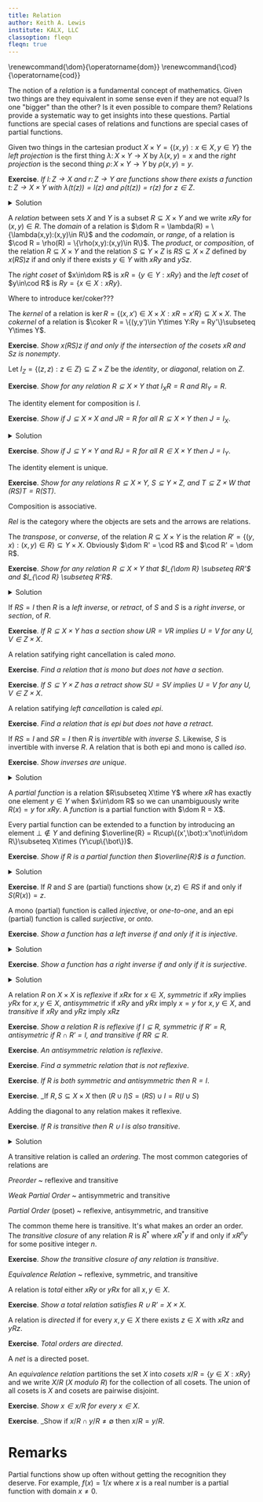 ```yaml
---
title: Relation
author: Keith A. Lewis
institute: KALX, LLC
classoption: fleqn
fleqn: true
---
```


\renewcommand{\dom}{\operatorname{dom}}
\renewcommand{\cod}{\operatorname{cod}}

The notion of a _relation_ is a fundamental concept of mathematics. Given
two things are they equivalent in some sense even if they are not
equal?  Is one "bigger" than the other? Is it even possible to compare
them? Relations provide a systematic way to get insights into these questions.
Partial functions are special cases of relations and functions are
special cases of partial functions.

Given two things in the cartesian product $X\times Y = \{(x,y):x\in X, y\in Y\}$
the _left projection_ is the first thing $\lambda\colon X\times Y\to X$ by $\lambda(x,y) = x$
and the _right projection_ is the second thing $\rho\colon X\times Y\to Y$ by $\rho(x,y) = y$.

__Exercise__. _If $l\colon Z\to X$ and $r\colon Z\to Y$ are functions
show there exists a function $t\colon Z\to X\times Y$ with
$\lambda(t(z)) = l(z)$ and $\rho(t(z)) = r(z)$ for $z\in Z$_.
<details>
<summary>Solution</summary>
Define $t(z) = (l(z),r(z))\in X\times Y$ for $z\in Z$.
Any set for which such $t$ exists is in one-to-one correspondence with the cartesian product of $X$ and $Y$.
</details>

A _relation_ between sets $X$ and $Y$ is a subset $R\subseteq X\times Y$ and
we write $xRy$ for $(x,y)\in R$.
The _domain_ of a relation is $\dom R = \lambda(R) = \{\lambda(x,y):(x,y)\in R\}$
and the _codomain_, or _range_, of a relation is $\cod R = \rho(R) = \{\rho(x,y):(x,y)\in R\}$.
The _product_, or _composition_, of the relation $R\subseteq X\times Y$
and the relation $S\subseteq Y\times Z$ is $RS\subseteq X\times Z$ defined
by $x(RS)z$ if and only if there exists $y\in Y$ with $xRy$ and $ySz$.

The _right coset_ of $x\in\dom R$ is $xR = \{y\in Y: xRy\}$
and the _left coset_ of $y\in\cod R$ is $Ry = \{x\in X: xRy\}$.

Where to introduce ker/coker???

The _kernel_ of a relation is $\ker R = \{(x,x')\in X\times X:xR = x'R\}\subseteq X\times X$.
The _cokernel_ of a relation is $\coker R = \{(y,y')\in Y\times Y:Ry = Ry'\}\subseteq Y\times Y$.

__Exercise__. _Show $x(RS)z$ if and only if the intersection of the cosets $xR$ and $Sz$ is nonempty_.

Let $I_Z = \{(z,z):z\in Z\}\subseteq Z\times Z$ be the _identity_, or _diagonal_, relation on $Z$.

__Exercise__. _Show for any relation $R\subseteq X\times Y$ that
$I_XR = R$ and $RI_Y = R$_.

The identity element for composition is $I$.

__Exercise__. _Show if $J\subseteq X\times X$ and $JR = R$ for all $R\subseteq X\times Y$
then $J = I_X$_.
<details>
<summary>Solution</summary>
If $R = I_Y$ then $J = JI_Y = I_Y$.
</details>

__Exercise__. _Show if $J\subseteq Y\times Y$ and $RJ = R$ for all $R\in X\times Y$
then $J = I_Y$_.

The identity element is unique.

__Exercise__. _Show for any relations $R\subseteq X\times Y$, $S\subseteq Y\times Z$,
and $T\subseteq Z\times W$ that $(RS)T = R(ST)$_.

Composition is associative. 

_Rel_ is the category where the objects are sets and the arrows are relations.

The _transpose_, or _converse_, of the relation $R\subseteq X\times Y$
is the relation $R' = \{(y,x):(x,y)\in R\} \subseteq Y\times X$.
Obviously $\dom R' = \cod R$ and $\cod R' = \dom R$.

__Exercise__. _Show for any relation $R\subseteq X\times Y$ that
$I_{\dom R} \subseteq RR'$ and
$I_{\cod R} \subseteq R'R$_.

<details>
<summary>Solution</summary>
If $x\in\dom R$ then $(x,y)\in R$ for some $y\in Y$ so $(y,x)\in R'$ and $(x,x)\in RR'$.
A similar argument applies to $y\in\cod R$.
</details>

If $RS = I$ then $R$ is a _left inverse_, or _retract_, of $S$
and $S$ is a _right inverse_, or _section_, of $R$.

__Exercise__. _If $R\subseteq X\times Y$ has a section show $UR = VR$ implies $U = V$ for any $U,V\in Z\times X$_.

A relation satifying right cancellation is caled _mono_.

__Exercise__. _Find a relation that is mono but does not have a section_.

__Exercise__. _If $S\subseteq Y\times Z$ has a retract show $SU = SV$ implies $U = V$ for any $U,V\in Z\times X$_.

A relation satifying _left cancellation_ is caled _epi_.

__Exercise__. _Find a relation that is epi but does not have a retract_.

If $RS = I$ and $SR = I$ then $R$ is _invertible_ with _inverse_ $S$. Likewise, $S$ is
invertible with inverse $R$. A relation that is both epi and mono is called _iso_.

__Exercise__. _Show inverses are unique_.
<details>
<summary>Solution</summary>
If $S$ and $T$ are inverses of $R$ then $S = S(RT) = (SR)T = T$. 
</details>

A _partial function_ is a relation $R\subseteq X\time Y$ where $xR$ has exactly one
element $y\in Y$ when $x\in\dom R$ so we can unambiguously write $R(x) = y$ for $xRy$.
A _function_ is a partial function with $\dom R = X$.

Every partial function can be extended
to a function by introducing an element $\bot\not\in Y$ and defining
$\overline{R} = R\cup\{(x',\bot):x'\not\in\dom R\}\subseteq X\times
(Y\cup\{\bot\})$.

__Exercise__. _Show if $R$ is a partial function then $\overline{R}$ is a function_.
<details>
<summary>Solution</summary>
If $x\in\dom R$ then $x\overline{R} = xR$ has one element. If $x\not\in\dom R$
then $x\overline{R} = \{\bot\}$ has one element.
</details>

__Exercise__. If $R$ and $S$ are (partial) functions show $(x,z)\in RS$ if and only if $S(R(x)) = z$.

A mono (partial) function is called _injective_, or _one-to-one_,
and an epi (partial) function is called _surjective_, or _onto_.

__Exercise__. _Show a function has a left inverse if and only if it is injective_.
<details>
<summary>Solution</summary>
If $R$ has a left inverse $S$ then $SR = I$. If $R(x) = R(x')$ then $x = SR(x) = SR(x') = x'$.
If $R$ is injective then $R'$ is a left inverse.
</details>

__Exercise__. _Show a function has a right inverse if and only if it is surjective_.
<details>
<summary>Solution</summary>
If $R$ has a left inverse $S$ then $SR = I$. If $R(x) = R(x')$ then $x = SR(x) = SR(x') = x'$.
</details>

A relation $R$ on $X\times X$ is _reflexive_
if $xRx$ for $x\in X$, _symmetric_ if $xRy$ implies $yRx$ for $x,y\in X$,
_antisymmetric_ if $xRy$ and $yRx$ imply $x = y$ for $x,y\in X$,
and _transitive_ if $xRy$ and $yRz$ imply $xRz$

__Exercise__. _Show
a relation $R$ is reflexive if $I\subseteq R$, symmetric if
$R' = R$, antisymetric if $R\cap R' = I$, and transitive if
$RR \subseteq R$_.

__Exercise__. _An antisymmetric relation is reflexive_.

__Exercise__. _Find a symmetric relation that is not reflexive_.

__Exercise__. _If $R$ is both symmetric and antisymmetric then $R = I$_.

__Exercise__. _If $R,S\subseteq X\times X$ then $(R\cup I)S = (RS)\cup I = R(I\cup S)$

Adding the diagonal to any relation makes it reflexive.

__Exercise__. _If $R$ is transitive then $R\cup I$ is also transitive_.
<details>
<summary>Solution</summary>
Is $(R\cup S)T = RT\cup ST$?
It is true $(R\cup S)T \supseteq RT\cup ST$?
</details>

A transitive relation is called an _ordering_.
The most common categories of relations are

_Preorder_
  ~ reflexive and transitive
 
_Weak Partial Order_
  ~ antisymmetric and transitive

_Partial Order_ (poset)
  ~ reflexive, antisymmetric, and transitive

The common theme here is transitive. It's what makes an order an order.
The _transitive closure_ of any relation $R$ is $R^*$ where
$xR^*y$ if and only if $xR^ny$ for some positive integer $n$.

__Exercise__. _Show the transitive closure of any relation is transitive_.

_Equivalence Relation_
  ~ reflexive, symmetric, and transitive
 

A relation is _total_ either $xRy$ or $yRx$ for all $x,y\in X$.

__Exercise__. _Show a total relation satisfies $R\cup R' = X\times X$_.

A relation is _directed_ if for every $x,y\in X$ there exists $z\in X$
with $xRz$ and $yRz$.

__Exercise__. _Total orders are directed_.

A _net_ is a directed poset.

An _equivalence relation_ partitions the set $X$ into
_cosets_ $x/R = \{y\in X:xRy\}$ and we write $X/R$ ($X$ _modulo_ $R$)
for the collection of all cosets.
The union of all cosets is $X$ and cosets are pairwise disjoint.

__Exercise__. _Show $x\in x/R$ for every $x\in X$_.

__Exercise__. _Show if $x/R\cap y/R\not=\emptyset$ then $x/R = y/R$.

# Remarks

Partial functions show up often without getting the recognition they
deserve.  For example, $f(x) = 1/x$ where $x$ is a real number is a
partial function with domain $x \not= 0$.
